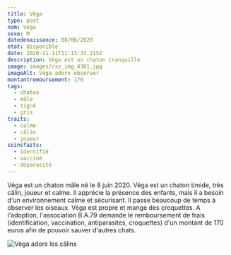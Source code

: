 ```yaml
---
title: Véga
type: post
nom: Véga
sexe: M
datedenaissance: 08/06/2020
etat: disponible
date: 2020-11-11T11:13:33.215Z
description: Véga est un chaton tranquille
image: images/rsz_img_4301.jpg
imageAlt: Véga adore observer
montantremoursement: 170
tags:
  - chaton
  - mâle
  - tigré
  - gris
traits:
  - calme
  - câlin
  - joueur
soinsfaits:
  - identifié
  - vacciné
  - déparasité
---
```

Véga est un chaton mâle né le 8 juin 2020. Véga est un chaton timide, très câlin, joueur et calme. Il apprécie la présence des enfants, mais il a besoin d'un environnement calme et sécurisant. Il passe beaucoup de temps à observer les oiseaux. Véga est propre et mange des croquettes. A l'adoption, l'association B.A.79 demande le remboursement de frais (identification, vaccination, antiparasites, croquettes) d'un montant de 170 euros afin de pouvoir sauver d'autres chats.

![](images/rsz_20201003_175723.jpg "Véga adore les câlins")
